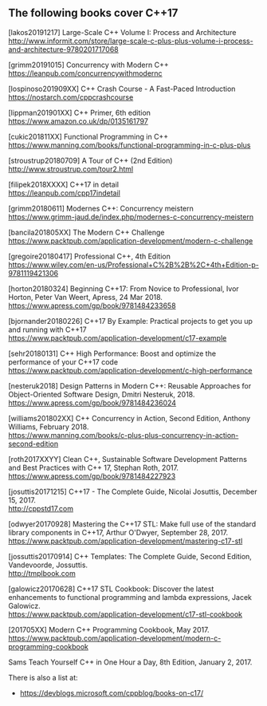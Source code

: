 The following books cover C++17
-------------------------------

[lakos20191217] Large-Scale C++ Volume I: Process and Architecture
http://www.informit.com/store/large-scale-c-plus-plus-volume-i-process-and-architecture-9780201717068

[grimm20191015] Concurrency with Modern C++
https://leanpub.com/concurrencywithmodernc

[lospinoso201909XX] C++ Crash Course - A Fast-Paced Introduction
https://nostarch.com/cppcrashcourse

[lippman201901XX] C++ Primer, 6th edition  
https://www.amazon.co.uk/dp/0135161797

[cukic201811XX] Functional Programming in C++  
https://www.manning.com/books/functional-programming-in-c-plus-plus

[stroustrup20180709] A Tour of C++ (2nd Edition)  
http://www.stroustrup.com/tour2.html

[filipek2018XXXX] C++17 in detail  
https://leanpub.com/cpp17indetail

[grimm20180611] Modernes C++: Concurrency meistern
https://www.grimm-jaud.de/index.php/modernes-c-concurrency-meistern

[bancila201805XX] The Modern C++ Challenge  
https://www.packtpub.com/application-development/modern-c-challenge

[gregoire20180417] Professional C++, 4th Edition  
https://www.wiley.com/en-us/Professional+C%2B%2B%2C+4th+Edition-p-9781119421306

[horton20180324] Beginning C++17: From Novice to Professional, Ivor Horton, Peter Van Weert, Apress, 24 Mar 2018.  
https://www.apress.com/gp/book/9781484233658

[bjornander20180226] C++17 By Example: Practical projects to get you up and running with C++17  
https://www.packtpub.com/application-development/c17-example

[sehr20180131] C++ High Performance: Boost and optimize the performance of your C++17 code  
https://www.packtpub.com/application-development/c-high-performance

[nesteruk2018] Design Patterns in Modern C++: Reusable Approaches for Object-Oriented Software Design, Dmitri Nesteruk, 2018.  
https://www.apress.com/gp/book/9781484236024

[williams201802XX] C++ Concurrency in Action, Second Edition, Anthony Williams, February 2018.  
https://www.manning.com/books/c-plus-plus-concurrency-in-action-second-edition

[roth2017XXYY] Clean C++, Sustainable Software Development Patterns and Best Practices with C++ 17, Stephan Roth, 2017.  
https://www.apress.com/gp/book/9781484227923

[josuttis20171215] C++17 - The Complete Guide, Nicolai Josuttis, December 15, 2017.  
http://cppstd17.com

[odwyer20170928] Mastering the C++17 STL: Make full use of the standard library components in C++17, Arthur O'Dwyer, September 28, 2017.  
https://www.packtpub.com/application-development/mastering-c17-stl

[jossuttis20170914] C++ Templates: The Complete Guide, Second Edition, Vandevoorde, Jossuttis.  
http://tmplbook.com

[galowicz20170628] C++17 STL Cookbook: Discover the latest enhancements to functional programming and lambda expressions, Jacek Galowicz.  
https://www.packtpub.com/application-development/c17-stl-cookbook

[201705XX] Modern C++ Programming Cookbook, May 2017.  
https://www.packtpub.com/application-development/modern-c-programming-cookbook

Sams Teach Yourself C++ in One Hour a Day, 8th Edition, January 2, 2017.


There is also a list at:
  * https://devblogs.microsoft.com/cppblog/books-on-c17/
